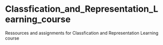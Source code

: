 # Classfication_and_Representation_Learning_course
Ressources and assignments for Classfication and Representation Learning course

